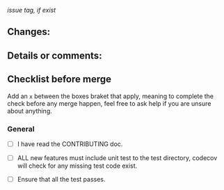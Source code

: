 *issue tag, if exist*

## Changes:

## Details or comments:

## Checklist before merge
Add an `x` between the boxes braket that apply, meaning to complete the check before any merge happen, feel free to ask help if you are unsure about anything.

### General 
- [ ] I have read the CONTRIBUTING doc.

- [ ] ALL new features must include unit test to the test directory, codecov will check for any missing test code exist.

- [ ] Ensure that all the test passes.

